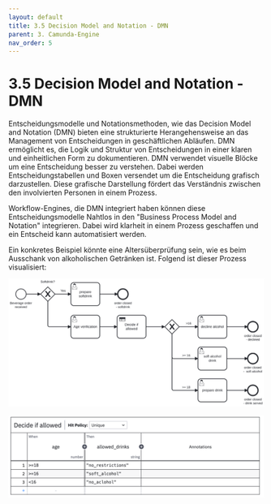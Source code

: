 ```yaml
---
layout: default
title: 3.5 Decision Model and Notation - DMN
parent: 3. Camunda-Engine
nav_order: 5
---
```


# 3.5 Decision Model and Notation - DMN

Entscheidungsmodelle und Notationsmethoden, wie das Decision Model and Notation (DMN) bieten eine strukturierte Herangehensweise an das Management von Entscheidungen in geschäftlichen Abläufen. DMN ermöglicht es, die Logik und Struktur von Entscheidungen in einer klaren und einheitlichen Form zu dokumentieren. DMN verwendet visuelle Blöcke um eine Entscheidung besser zu verstehen. Dabei werden Entscheidungstabellen und Boxen versendet um die Entscheidung grafisch darzustellen. Diese grafische Darstellung fördert das Verständnis zwischen den involvierten Personen in einem Prozess.

Workflow-Engines, die DMN integriert haben können diese Entscheidungsmodelle Nahtlos in den "Business Process Model and Notation" integrieren. Dabei wird klarheit in einem Prozess geschaffen und ein Entscheid kann automatisiert werden.

Ein konkretes Beispiel könnte eine Altersüberprüfung sein, wie es beim Ausschank von alkoholischen Getränken ist. Folgend ist dieser Prozess visualisiert:

![dmn_example](../../resources/images/2023_dmn_example.svg)

![dmn_decision](../../resources/images/2023_dmn_decision.png)